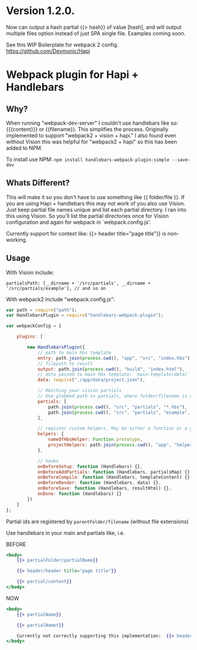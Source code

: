 # Version 1.2.0.

Now can output a hash partial {{> hash}} of value [hash], and will output multiple files option instead of just SPA single file. Examples coming soon.

See this WIP Boilerplate for webpack 2 config.  https://github.com/Devmonic/Hapi


# Webpack plugin for Hapi + Handlebars

## Why?

When running "webpack-dev-server" I couldn't use handlebars like so: {{{content}}} or {{filename}}. This simplifies the process. Originally implemented to support "webpack2 + vision + hapi." I also found even without Vision this was helpful for "webpack2 + hapi" so this has been added to NPM. 

To install use NPM: `npm install handlebars-webpack-plugin-simple --save-dev`

## Whats Different?

This will make it so you don't have to use something like {{ folder/file }}. If you are using Hapi + handlebars this may not work of you also use Vision. Just keep partial file names unique and list each partial directory. I ran into this using Vision. So you'll list the partial directories once for Vision configuration and again for webpack in `webpack.config.js'.

Currently support for context like: {{> header title="page title"}} is non-working.

## Usage

With Vision include:

`partialsPath: [__dirname + '/src/partials', __dirname + '/src/partials/example'], // and so on`


With webpack2 include "webpack.config.js":

```javascript
var path = require("path");
var HandlebarsPlugin = require("handlebars-webpack-plugin");

var webpackConfig = {

    plugins: [

        new HandlebarsPlugin({
            // path to main hbs template
            entry: path.join(process.cwd(), "app", "src", "index.hbs"),
            // filepath to result
            output: path.join(process.cwd(), "build", "index.html"),
            // data passed to main hbs template: `main-template(data)`
            data: require("./app/data/project.json"),

            // Matching your vision partials
            // Use globbed path to partials, where folder/filename is unique
            partials: [
                path.join(process.cwd(), "src", "partials", "*.hbs"),
                path.join(process.cwd(), "src", "partials", "example", "*.hbs"),
            ],

            // register custom helpers. May be either a function or a glob-pattern
            helpers: {
                nameOfHbsHelper: Function.prototype,
                projectHelpers: path.join(process.cwd(), "app", "helpers", "*.helper.js")
            },

            // hooks
            onBeforeSetup: function (Handlebars) {},
            onBeforeAddPartials: function (Handlebars, partialsMap) {},
            onBeforeCompile: function (Handlebars, templateContent) {},
            onBeforeRender: function (Handlebars, data) {},
            onBeforeSave: function (Handlebars, resultHtml) {},
            onDone: function (Handlebars) {}
        })
    ]
};
```

Partial ids are registered by `parentFolder/filename` (without file extensions)

Use handlebars in your main and partials like, i.e.

BEFORE
```hbs
<body>
    {{> partialFolder/partialName}}

    {{> header/header title="page title"}}

    {{> partial/content}}
</body>
```
NOW
```hbs
<body>
    {{> partialName}}   

    {{> partialNamet}}

    Currently not correctly supporting this implementation:  {{> header title="page title"}}
</body>
```
